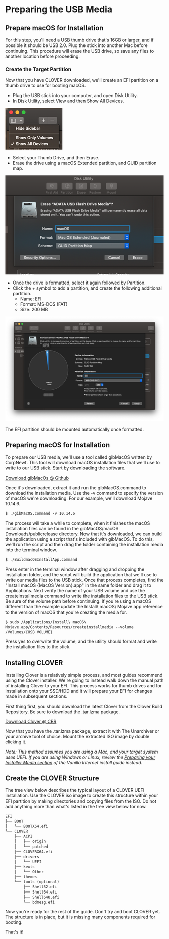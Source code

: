 # Preparing the USB Media

## Prepare macOS for Installation

For this step, you'll need a USB thumb drive that's 16GB or larger, and if possible it should be USB 2.0. Plug the stick into another Mac before continuing. This procedure will erase the USB drive, so save any files to another location before proceeding.

### Create the Target Partition

Now that you have CLOVER downloaded, we'll create an EFI partition on a thumb drive to use for booting macOS.

* Plug the USB stick into your computer, and open Disk Utility.
* In Disk Utility, select View and then Show All Devices.

![](../.gitbook/assets/screen-shot-2019-11-03-at-8.16.28-am.png)

* Select your Thumb Drive, and then Erase.
* Erase the drive using a macOS Extended partition, and GUID partition map.

![](../.gitbook/assets/screen-shot-2019-11-03-at-8.20.01-am.png)

* Once the drive is formatted, select it again followed by Partition.
* Click the + symbol to add a partition, and create the following additional partition.
  * Name: EFI
  * Format: MS-DOS \(FAT\)
  * Size: 200 MB

![](../.gitbook/assets/screen-shot-2019-11-03-at-8.22.18-am.png)

The EFI partition should be mounted automatically once formatted.

## Preparing macOS for Installation

To prepare our USB media, we'll use a tool called gibMacOS written by CorpNewt. This tool will download macOS installation files that we'll use to write to our USB stick. Start by downloading the software.

[Download gibMacOs @ Github](https://github.com/corpnewt/gibMacOS)

Once it's downloaded, extract it and run the gibMacOS.command to download the installation media. Use the -v command to specify the version of macOS we're downloading. For our example, we'll download Mojave 10.14.6.

```text
$ ./gibMacOS.command -v 10.14.6
```

The process will take a while to complete, when it finishes the macOS installation files can be found in the gibMacOS/macOS Downloads/publicrelease directory. Now that it's downloaded, we can build the application using a script that's included with gibMacOS. To do this, we'll run the script and then drag the folder containing the installation media into the terminal window.

```text
$ ./BuildmacOSInstallApp.command
```

Press enter in the terminal window after dragging and dropping the installation folder, and the script will build the application that we'll use to write our media files to the USB stick. Once that process completes, find the "Install macOS {MacOS Version}.app" in the same folder and drag it to Applications.  Next verify the name of your USB volume and use the createinstallmedia command to write the installation files to the USB stick. Be sure of the volume path before continuing.  If you're using a macOS different than the example update the Install\ macOS\ Mojave.app reference to the version of macOS that you're creating the media for.

```text
$ sudo /Applications/Install\ macOS\ Mojave.app/Contents/Resources/createinstallmedia --volume /Volumes/{USB VOLUME}
```

Press yes to overwrite the volume, and the utility should format and write the installation files to the stick.

## Installing CLOVER

Installing Clover is a relatively simple process, and most guides recommend using the Clover installer. We're going to instead walk down the manual path of installing Clover to your EFI. This process works for thumb drives and for installation onto your SSD/HDD and it will prepare your EFI for changes made in subsequent sections.

First thing first, you should download the latest Clover from the Clover Build Repository. Be sure to download the .tar.lzma package.

[Download Clover @ CBR](https://cloverdb.com)

Now that you have the .tar.lzma package, extract it with The Unarchiver or your archive tool of choice. Mount the extracted ISO image by double clicking it.

_Note: This method assumes you are using a Mac, and your target system uses UEFI. If you are using Windows or Linux, review the_ [_Preparing your Installer Media section_](https://internet-install.gitbook.io/macos-internet-install/preparing-your-installer.../preparing-your-installer-media...) _of the Vanilla Internet install guide instead._

## Create the CLOVER Structure

The tree view below describes the typical layout of a CLOVER UEFI installation. Use the CLOVER iso image to create this structure within your EFI partition by making directories and copying files from the ISO. Do not add anything more than what's listed in the tree view below for now.

```text
EFI
├── BOOT
│   └── BOOTX64.efi
└── CLOVER
    ├── ACPI
    │   ├── origin
    │   └── patched
    ├── CLOVERX64.efi
    ├── drivers
    │   └── UEFI
    ├── kexts
    │   └── Other
    ├── themes
    └── tools (optional)
        ├── Shell32.efi
        ├── Shell64.efi
        ├── Shell64U.efi
        └── bdmesg.efi
```

Now you're ready for the rest of the guide. Don't try and boot CLOVER yet. The structure is in place, but it is missing many components required for booting.

That's it!

